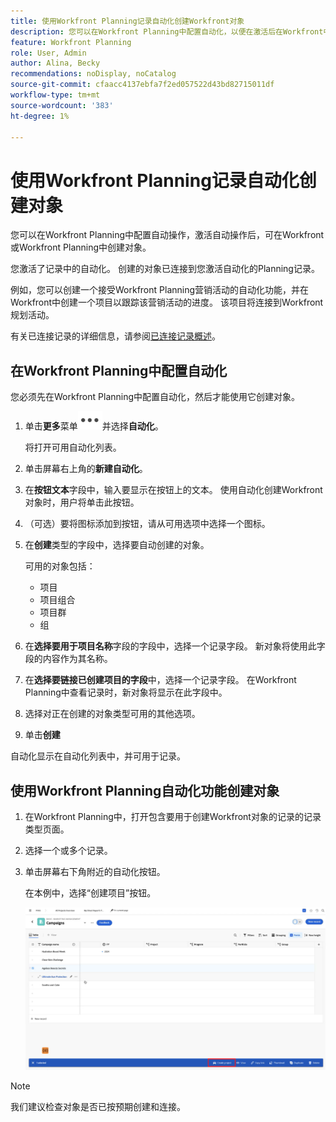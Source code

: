 ```yaml
---
title: 使用Workfront Planning记录自动化创建Workfront对象
description: 您可以在Workfront Planning中配置自动化，以便在激活后在Workfront中创建对象。
feature: Workfront Planning
role: User, Admin
author: Alina, Becky
recommendations: noDisplay, noCatalog
source-git-commit: cfaacc4137ebfa7f2ed057522d43bd82715011df
workflow-type: tm+mt
source-wordcount: '383'
ht-degree: 1%

---
```



# 使用Workfront Planning记录自动化创建对象

您可以在Workfront Planning中配置自动操作，激活自动操作后，可在Workfront或Workfront Planning中创建对象。

您激活了记录中的自动化。 创建的对象已连接到您激活自动化的Planning记录。

例如，您可以创建一个接受Workfront Planning营销活动的自动化功能，并在Workfront中创建一个项目以跟踪该营销活动的进度。 该项目将连接到Workfront规划活动。

有关已连接记录的详细信息，请参阅[已连接记录概述](/help/quicksilver/planning/records/connected-records-overview.md)。


## 在Workfront Planning中配置自动化

您必须先在Workfront Planning中配置自动化，然后才能使用它创建对象。

1. 单击&#x200B;**更多**&#x200B;菜单![](assets/more-menu.png)并选择&#x200B;**自动化**。

   将打开可用自动化列表。

1. 单击屏幕右上角的&#x200B;**新建自动化**。
1. 在&#x200B;**按钮文本**&#x200B;字段中，输入要显示在按钮上的文本。 使用自动化创建Workfront对象时，用户将单击此按钮。
1. （可选）要将图标添加到按钮，请从可用选项中选择一个图标。
1. 在&#x200B;**创建**&#x200B;类型的字段中，选择要自动创建的对象。

   可用的对象包括：

   * 项目
   * 项目组合
   * 项目群
   * 组

1. 在&#x200B;**选择要用于项目名称**&#x200B;字段的字段中，选择一个记录字段。 新对象将使用此字段的内容作为其名称。
1. 在&#x200B;**选择要链接已创建项目的字段**&#x200B;中，选择一个记录字段。 在Workfront Planning中查看记录时，新对象将显示在此字段中。
1. 选择对正在创建的对象类型可用的其他选项。
1. 单击&#x200B;**创建**

自动化显示在自动化列表中，并可用于记录。

## 使用Workfront Planning自动化功能创建对象

1. 在Workfront Planning中，打开包含要用于创建Workfront对象的记录的记录类型页面。
1. 选择一个或多个记录。
1. 单击屏幕右下角附近的自动化按钮。

   在本例中，选择“创建项目”按钮。

   ![自动化按钮](assets/automation-custom-button.png)

>[!NOTE]
>
>我们建议检查对象是否已按预期创建和连接。

